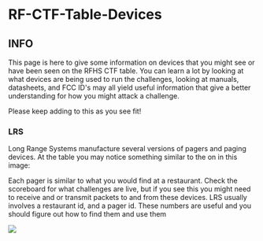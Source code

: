 # RF-CTF-Table-Devices

## INFO

This page is here to give some information on devices that you might see or have been seen on the RFHS CTF table. You can learn a lot by looking at what devices are being used to run the challenges, looking at manuals, datasheets, and FCC ID's may all yield useful information that give a better understanding for how you might attack a challenge.

Please keep adding to this as you see fit!

### LRS
Long Range Systems manufacture several versions of pagers and paging devices. At the table you may notice something similar to the on in this image:

Each pager is similar to what you would find at a restaurant. Check the scoreboard for what challenges are live, but if you see this you might need to receive and or transmit packets to and from these devices. LRS usually involves a restaurant id, and a pager id. These numbers are useful and you should figure out how to find them and use them

![](https://raw.githubusercontent.com/rfhs/rfhs-wiki/master/files/images/rfhsctftable/lrspager.JPG)

